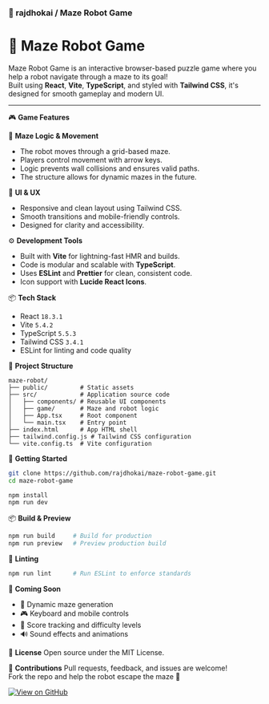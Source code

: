 ### 🧠 rajdhokai / Maze Robot Game

# 🤖 Maze Robot Game  
Maze Robot Game is an interactive browser-based puzzle game where you help a robot navigate through a maze to its goal!  
Built using **React**, **Vite**, **TypeScript**, and styled with **Tailwind CSS**, it's designed for smooth gameplay and modern UI.

---

🎮 **Game Features**

🧠 **Maze Logic & Movement**
- The robot moves through a grid-based maze.
- Players control movement with arrow keys.
- Logic prevents wall collisions and ensures valid paths.
- The structure allows for dynamic mazes in the future.

🎨 **UI & UX**
- Responsive and clean layout using Tailwind CSS.
- Smooth transitions and mobile-friendly controls.
- Designed for clarity and accessibility.

⚙️ **Development Tools**
- Built with **Vite** for lightning-fast HMR and builds.
- Code is modular and scalable with **TypeScript**.
- Uses **ESLint** and **Prettier** for clean, consistent code.
- Icon support with **Lucide React Icons**.

📦 **Tech Stack**
- React `18.3.1`  
- Vite `5.4.2`  
- TypeScript `5.5.3`  
- Tailwind CSS `3.4.1`  
- ESLint for linting and code quality

📁 **Project Structure**
```
maze-robot/
├── public/         # Static assets
├── src/            # Application source code
│   ├── components/ # Reusable UI components
│   ├── game/       # Maze and robot logic
│   ├── App.tsx     # Root component
│   └── main.tsx    # Entry point
├── index.html      # App HTML shell
├── tailwind.config.js # Tailwind CSS configuration
└── vite.config.ts  # Vite configuration
```

🚀 **Getting Started**
```bash
git clone https://github.com/rajdhokai/maze-robot-game.git
cd maze-robot-game

npm install
npm run dev
```

📦 **Build & Preview**
```bash
npm run build     # Build for production
npm run preview   # Preview production build
```

🧹 **Linting**
```bash
npm run lint      # Run ESLint to enforce standards
```

🧪 **Coming Soon**
- 🔁 Dynamic maze generation
- 🎮 Keyboard and mobile controls
- 🧾 Score tracking and difficulty levels
- 🔊 Sound effects and animations

📄 **License**
Open source under the MIT License.

🙌 **Contributions**
Pull requests, feedback, and issues are welcome!  
Fork the repo and help the robot escape the maze 🚀

[![View on GitHub](https://img.shields.io/badge/View%20on%20GitHub-%23121011.svg?style=for-the-badge&logo=github&logoColor=white)](https://github.com/rajdhokai/maze-robot-game)
